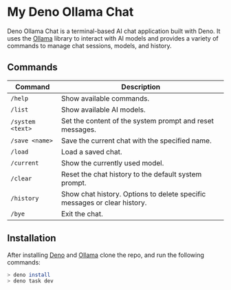 # My Deno Ollama Chat

Deno Ollama Chat is a terminal-based AI chat application built with Deno. It uses the [Ollama](https://ollama.com/) library to interact with AI models and provides a variety of commands to manage chat sessions, models, and history.

## Commands

| Command           | Description                                                                 |
|--------------------|-----------------------------------------------------------------------------|
| `/help`           | Show available commands.                                                   |
| `/list`           | Show available AI models.                                                  |
| `/system <text>`  | Set the content of the system prompt and reset messages.                   |
| `/save <name>`    | Save the current chat with the specified name.                             |
| `/load`           | Load a saved chat.                                                        |
| `/current`        | Show the currently used model.                                             |
| `/clear`          | Reset the chat history to the default system prompt.                         |
| `/history`        | Show chat history. Options to delete specific messages or clear history.   |
| `/bye`            | Exit the chat.                                                            |

## Installation
After installing [Deno](https://deno.com/) and [Ollama](https://ollama.com/) clone the repo, and run the following commands:

```bash
> deno install 
> deno task dev
```